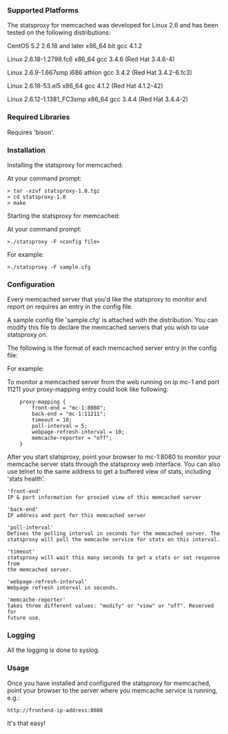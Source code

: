 ### Supported Platforms ###

The statsproxy for memcached was developed for Linux 2.6 and has been tested
on the following distributions:

CentOS 5.2 2.6.18 and later x86\_64 bit gcc 4.1.2

Linux 2.6.18-1.2798.fc6 x86\_64 gcc 3.4.6 (Red Hat 3.4.6-4)

Linux 2.6.9-1.667smp i686 athlon gcc 3.4.2 (Red Hat 3.4.2-6.fc3)

Linux 2.6.18-53.el5 x86\_64 gcc 4.1.2 (Red Hat 4.1.2-42)

Linux 2.6.12-1.1381\_FC3smp x86\_64 gcc 3.4.4 (Red Hat 3.4.4-2)

### Required Libraries ###

Requires 'bison'.


### Installation ###

Installing the statsproxy for memcached:

At your command prompt:
```
> tar -xzvf statsproxy-1.0.tgz
> cd statsproxy-1.0
> make
```
Starting the statsproxy for memcached:

At your command prompt:
```
>./statsproxy -F <config file>
```
For example:
```
>./statsproxy -F sample.cfg
```

### Configuration ###

Every memcached server that you'd like the statsproxy to monitor and report on
requires an entry in the config file.

A sample config file 'sample.cfg' is attached with the distribution.  You can
modify this file to declare the memcached servers that you wish to use
statsproxy on.

The following is the format of each memcached server entry in the config file:

For example:

To monitor a memcached server from the web running on ip mc-1 and port 11211
your proxy-mapping entry could look like following:
```
    proxy-mapping {
        front-end = "mc-1:8080";
        back-end = "mc-1:11211";
        timeout = 10;
        poll-interval = 5;
        webpage-refresh-interval = 10;
        memcache-reporter = "off";
    }
```
After you start statsproxy, point your browser to mc-1:8080 to monitor your
memcache server stats through the statsproxy web interface. You can also
use telnet to the same address to get a buffered view of stats, including
'stats health'.
```
'front-end'
IP & port information for proxied view of this memcached server

'back-end'
IP address and port for this memcached server

'poll-interval'
Defines the polling interval in seconds for the memcached server. The
statsproxy will poll the memcache service for stats on this interval.

'timeout'
statsproxy will wait this many seconds to get a stats or set response from
the memcached server.

'webpage-refresh-interval'
Webpage refresh interval in seconds.

'memcache-reporter'
Takes three different values: "modify" or "view" or "off". Reserved for
future use.
```

### Logging ###

All the logging is done to syslog.

### Usage ###

Once you have installed and configured the statsproxy for memcached, point
your browser to the server where you memcache service is running, e.g.:
```
http://frontend-ip-address:8080
```
It's that easy!